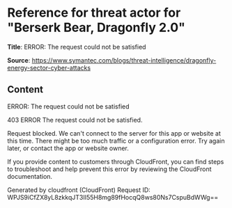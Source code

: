 # Reference for threat actor for "Berserk Bear, Dragonfly 2.0"

**Title**: ERROR: The request could not be satisfied

**Source**: https://www.symantec.com/blogs/threat-intelligence/dragonfly-energy-sector-cyber-attacks

## Content


ERROR: The request could not be satisfied

403 ERROR
The request could not be satisfied.

Request blocked.
We can't connect to the server for this app or website at this time. There might be too much traffic or a configuration error. Try again later, or contact the app or website owner.

If you provide content to customers through CloudFront, you can find steps to troubleshoot and help prevent this error by reviewing the CloudFront documentation.



Generated by cloudfront (CloudFront)
Request ID: WPJS9iCfZX8yL8zkkqJT3II55H8mg89fHocqQ8ws80Ns7CspuBdWWg==




